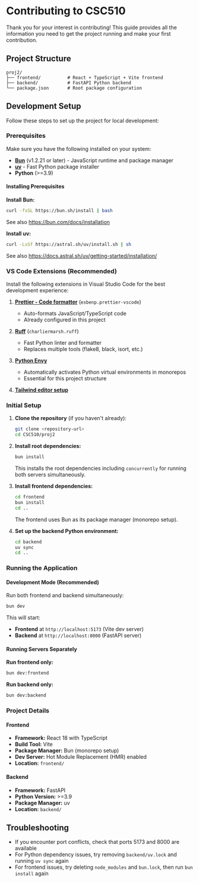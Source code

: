 # Contributing to CSC510

Thank you for your interest in contributing! This guide provides all the information you need to get the project running and make your first contribution.

## Project Structure

```
proj2/
├── frontend/          # React + TypeScript + Vite frontend
├── backend/           # FastAPI Python backend
└── package.json       # Root package configuration
```

## Development Setup

Follow these steps to set up the project for local development:

### Prerequisites

Make sure you have the following installed on your system:

- **[Bun](https://bun.sh)** (v1.2.21 or later) - JavaScript runtime and package manager
- **[uv](https://github.com/astral-sh/uv)** - Fast Python package installer
- **Python** (>=3.9)

#### Installing Prerequisites

**Install Bun:**

```bash
curl -fsSL https://bun.sh/install | bash
```

See also https://bun.com/docs/installation

**Install uv:**

```bash
curl -LsSf https://astral.sh/uv/install.sh | sh
```

See also https://docs.astral.sh/uv/getting-started/installation/

### VS Code Extensions (Recommended)

Install the following extensions in Visual Studio Code for the best development experience:

1. **[Prettier - Code formatter](https://marketplace.visualstudio.com/items?itemName=esbenp.prettier-vscode)** (`esbenp.prettier-vscode`)
   - Auto-formats JavaScript/TypeScript code
   - Already configured in this project

2. **[Ruff](https://marketplace.visualstudio.com/items?itemName=charliermarsh.ruff)** (`charliermarsh.ruff`)
   - Fast Python linter and formatter
   - Replaces multiple tools (flake8, black, isort, etc.)

3. **[Python Envy](https://marketplace.visualstudio.com/items?itemName=teticio.python-envy)**
   - Automatically activates Python virtual environments in monorepos
   - Essential for this project structure

4. **[Tailwind editor setup](https://tailwindcss.com/docs/editor-setup)**

### Initial Setup

1. **Clone the repository** (if you haven't already):

   ```bash
   git clone <repository-url>
   cd CSC510/proj2
   ```

2. **Install root dependencies:**

   ```bash
   bun install
   ```

   This installs the root dependencies including `concurrently` for running both servers simultaneously.

3. **Install frontend dependencies:**

   ```bash
   cd frontend
   bun install
   cd ..
   ```

   The frontend uses Bun as its package manager (monorepo setup).

4. **Set up the backend Python environment:**
   ```bash
   cd backend
   uv sync
   cd ..
   ```

### Running the Application

#### Development Mode (Recommended)

Run both frontend and backend simultaneously:

```bash
bun dev
```

This will start:

- **Frontend** at `http://localhost:5173` (Vite dev server)
- **Backend** at `http://localhost:8000` (FastAPI server)

#### Running Servers Separately

**Run frontend only:**

```bash
bun dev:frontend
```

**Run backend only:**

```bash
bun dev:backend
```

### Project Details

#### Frontend

- **Framework:** React 18 with TypeScript
- **Build Tool:** Vite
- **Package Manager:** Bun (monorepo setup)
- **Dev Server:** Hot Module Replacement (HMR) enabled
- **Location:** `frontend/`

#### Backend

- **Framework:** FastAPI
- **Python Version:** >=3.9
- **Package Manager:** uv
- **Location:** `backend/`

## Troubleshooting

- If you encounter port conflicts, check that ports 5173 and 8000 are available
- For Python dependency issues, try removing `backend/uv.lock` and running `uv sync` again
- For frontend issues, try deleting `node_modules` and `bun.lock`, then run `bun install` again